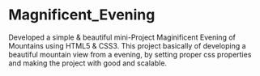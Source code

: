# Magnificent_Evening

Developed a simple & beautiful mini-Project Maginificent Evening of Mountains using HTML5 & CSS3.
This project basically of developing a beautiful mountain view from a evening, by setting proper css properties and making the project with good and scalable.
